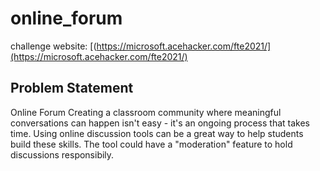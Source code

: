 # online_forum

challenge website: [(https://microsoft.acehacker.com/fte2021/](https://microsoft.acehacker.com/fte2021/)

## Problem Statement
Online Forum
Creating a classroom community where meaningful conversations can happen isn't easy - it's an ongoing process that takes time. Using online discussion tools can be a great way to help students build these skills. The tool could have a "moderation" feature to hold discussions responsibily.